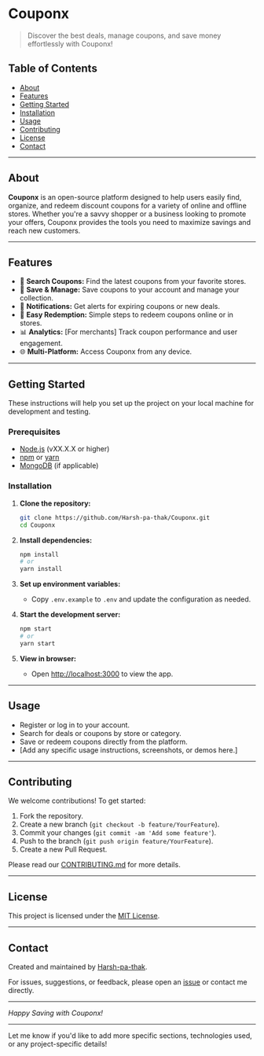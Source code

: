 
# Couponx

> Discover the best deals, manage coupons, and save money effortlessly with Couponx!

## Table of Contents
- [About](#about)
- [Features](#features)
- [Getting Started](#getting-started)
- [Installation](#installation)
- [Usage](#usage)
- [Contributing](#contributing)
- [License](#license)
- [Contact](#contact)

---

## About

**Couponx** is an open-source platform designed to help users easily find, organize, and redeem discount coupons for a variety of online and offline stores. Whether you're a savvy shopper or a business looking to promote your offers, Couponx provides the tools you need to maximize savings and reach new customers.

---

## Features

- 🔎 **Search Coupons:** Find the latest coupons from your favorite stores.
- 💾 **Save & Manage:** Save coupons to your account and manage your collection.
- 🔔 **Notifications:** Get alerts for expiring coupons or new deals.
- 🛒 **Easy Redemption:** Simple steps to redeem coupons online or in stores.
- 📊 **Analytics:** [For merchants] Track coupon performance and user engagement.
- 🌐 **Multi-Platform:** Access Couponx from any device.

---

## Getting Started

These instructions will help you set up the project on your local machine for development and testing.

### Prerequisites

- [Node.js](https://nodejs.org/) (vXX.X.X or higher)
- [npm](https://www.npmjs.com/) or [yarn](https://yarnpkg.com/)
- [MongoDB](https://www.mongodb.com/) (if applicable)

### Installation

1. **Clone the repository:**
    ```bash
    git clone https://github.com/Harsh-pa-thak/Couponx.git
    cd Couponx
    ```

2. **Install dependencies:**
    ```bash
    npm install
    # or
    yarn install
    ```

3. **Set up environment variables:**
    - Copy `.env.example` to `.env` and update the configuration as needed.

4. **Start the development server:**
    ```bash
    npm start
    # or
    yarn start
    ```

5. **View in browser:**
    - Open [http://localhost:3000](http://localhost:3000) to view the app.

---

## Usage

- Register or log in to your account.
- Search for deals or coupons by store or category.
- Save or redeem coupons directly from the platform.
- [Add any specific usage instructions, screenshots, or demos here.]

---

## Contributing

We welcome contributions! To get started:

1. Fork the repository.
2. Create a new branch (`git checkout -b feature/YourFeature`).
3. Commit your changes (`git commit -am 'Add some feature'`).
4. Push to the branch (`git push origin feature/YourFeature`).
5. Create a new Pull Request.

Please read our [CONTRIBUTING.md](CONTRIBUTING.md) for more details.

---

## License

This project is licensed under the [MIT License](LICENSE).

---

## Contact

Created and maintained by [Harsh-pa-thak](https://github.com/Harsh-pa-thak).

For issues, suggestions, or feedback, please open an [issue](https://github.com/Harsh-pa-thak/Couponx/issues) or contact me directly.

---

*Happy Saving with Couponx!*

---

Let me know if you'd like to add more specific sections, technologies used, or any project-specific details!